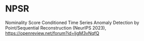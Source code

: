 # NPSR
Nominality Score Conditioned Time Series Anomaly Detection by Point/Sequential Reconstruction (NeurIPS 2023), https://openreview.net/forum?id=ljgM3vNqfQ
